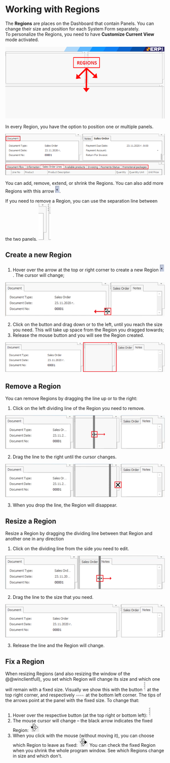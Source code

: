 # Working with Regions

The <b>Regions</b> are places on the Dashboard that contain Panels. You can change their size and position for each System Form separately. <br>
To personalize the Regions, you need to have <b>Customize Current View</b> mode activated.

![Regions](pictures/regions.png) 

In every Region, you have the option to position one or multiple panels.

![Multiple pannels](pictures/multiple-pannels.png)

You can add, remove, extend, or shrink the Regions. You can also add more Regions with this arrow ![Arrow](pictures/arrow.png).

If you need to remove a Region, you can use the separation line between the two panels. ![Separation line](pictures/separation-line.png) 

## Create a new Region

1. Hover over the arrow at the top or right corner to create a new Region ![Arrow](pictures/arrow.png). The cursor will change;

![Create a new region](pictures/create-new-region.png) 

2. Click on the button and drag down or to the left, until you reach the size you need. This will take up space from the Region you dragged towards; 
3. Release the mouse button and you will see the Region created.

![Created region](pictures/created-region.png)

## Remove a Region

You can remove Regions by dragging the line up or to the right: 

1. Click on the left dividing line of the Region you need to remove.

![Remove a region](pictures/remove-region.png)

2. Drag the line to the right until the cursor changes.

![Cursor change](pictures/cursor-change.png)

3. When you drop the line, the Region will disappear. 

## Resize a Region

Resize a Region by dragging the dividing line between that Region and another one in any direction

1. Click on the dividing line from the side you need to edit.

![Resize Regions](pictures/resize-regions.png)

2. Drag the line to the size that you need.

![Resized Region](pictures/resized-region.png)

3. Release the line and the Region will change.

## Fix a Region

When resizing Regions (and also resizing the window of the @@winclientfull), you set which Region will change its size and which one will remain with a fixed size. 
Visually we show this with the button ![Fixing button](pictures/fixing-button-up.png) at the top right corner, and respectively ![Fixing button down](pictures/fixing-button-low.png) at the bottom left corner. 
The tips of the arrows point at the panel with the fixed size. To change that:

1. Hover over the respective button (at the top right or bottom left): ![Fixing button](pictures/fixing-button-up.png)
2. The mouse cursor will change – the black arrow indicates the fixed Region: ![Change fixing button](pictures/change-fix-button.png)
3. When you click with the mouse (without moving it), you can choose which Region to leave as fixed: ![Changed fixing button](pictures/changed-fix-button.png)
You can check the fixed Region when you shrink the whole program window. See which Regions change in size and which don't.
